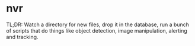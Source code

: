# nvr

TL;DR: Watch a directory for new files, drop it in the database, run a bunch of scripts that do things like object detection, image manipulation, alerting and tracking. 
